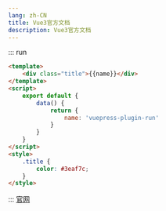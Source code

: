 ```yaml
---
lang: zh-CN
title: Vue3官方文档
description: Vue3官方文档
---
```

::: run
```html
<template>
    <div class="title">{{name}}</div>
</template>
<script>
    export default {
        data() {
            return {
                name: 'vuepress-plugin-run'
            }
        }
    }
</script>
<style>
    .title {
        color: #3eaf7c;
    }
</style>
```
:::
[官网](https://element-plus.org/zh-CN/component/button.html) 